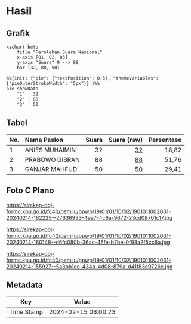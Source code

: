 # Hasil

## Grafik

```mermaid
xychart-beta
    title "Perolehan Suara Nasional"
    x-axis [01, 02, 03]
    y-axis "Suara" 0 --> 88
    bar [32, 88, 50]
```

```mermaid
%%{init: {"pie": {"textPosition": 0.5}, "themeVariables": {"pieOuterStrokeWidth": "5px"}} }%%
pie showData
    "1" : 32
    "2" : 88
    "3" : 50
```

## Tabel

| No. | Nama Paslon    | Suara | Suara (raw) | Persentase |
|:--- |:-------------- | -----:| -----------:| ----------:|
| 1   | ANIES MUHAIMIN | 32    | [32][p-1]   | 18,82      |
| 2   | PRABOWO GIBRAN | 88    | [88][p-2]   | 51,76      |
| 3   | GANJAR MAHFUD  | 50    | [50][p-3]   | 29,41      |


[p-1]: https://github.com/gigit-pemilu/pemilu-2024/blob/main/pilpres/hitung-suara/sub/19-kepulauan-bangka-belitung/sub/01-bangka/sub/01-sungailiat/sub/1002-sri-menanti/sub/031-tps/sub/paslon-1.txt
[p-2]: https://github.com/gigit-pemilu/pemilu-2024/blob/main/pilpres/hitung-suara/sub/19-kepulauan-bangka-belitung/sub/01-bangka/sub/01-sungailiat/sub/1002-sri-menanti/sub/031-tps/sub/paslon-2.txt
[p-3]: https://github.com/gigit-pemilu/pemilu-2024/blob/main/pilpres/hitung-suara/sub/19-kepulauan-bangka-belitung/sub/01-bangka/sub/01-sungailiat/sub/1002-sri-menanti/sub/031-tps/sub/paslon-3.txt

## Foto C Plano

https://sirekap-obj-formc.kpu.go.id/fc40/pemilu/ppwp/19/01/01/10/02/1901011002031-20240214-162225--27636933-4ee7-4c6a-9672-23cd08701c17.jpg

https://sirekap-obj-formc.kpu.go.id/fc40/pemilu/ppwp/19/01/01/10/02/1901011002031-20240214-160148--d6fc080b-36ac-45fe-b7be-0f93a2f5cc6a.jpg

https://sirekap-obj-formc.kpu.go.id/fc40/pemilu/ppwp/19/01/01/10/02/1901011002031-20240214-155927--5a3bb1ee-434b-4d08-879a-d41f83e9726c.jpg


## Metadata

| Key        | Value               |
| ---------- | ------------------- |
| Time Stamp | 2024-02-15 06:00:23 |



